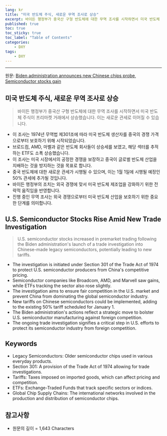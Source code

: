```yaml
---
lang: kr
title: "미국 반도체 주식, 새로운 무역 조사로 상승"
excerpt: 바이든 행정부가 중국산 구형 반도체에 대한 무역 조사를 시작하면서 미국 반도체 주식이 프리마켓 거래에서 상승했습니다. 이는 새로운 관세로 이어질 수 있습니다.
published: true
toc: true
toc_sticky: true
toc_label: "Table of Contents"
categories:
    - DXY
tags:
    - DXY
---
```


---

  원문: [Biden administration announces new Chinese chips probe, Semiconductor stocks gain](https://www.investing.com/news/stock-market-news/biden-administration-announces-new-chinese-chips-probe-semiconductor-stocks-gain-3788081)

## 미국 반도체 주식, 새로운 무역 조사로 상승

> 바이든 행정부가 중국산 구형 반도체에 대한 무역 조사를 시작하면서 미국 반도체 주식이 프리마켓 거래에서 상승했습니다. 이는 새로운 관세로 이어질 수 있습니다.


- 이 조사는 1974년 무역법 제301조에 따라 미국 반도체 생산자를 중국의 경쟁 가격으로부터 보호하기 위해 시작되었습니다.
- 브로드컴, AMD, 마벨과 같은 반도체 회사들이 상승세를 보였고, 해당 섹터를 추적하는 ETF도 소폭 상승했습니다.
- 이 조사는 미국 시장에서의 공정한 경쟁을 보장하고 중국이 글로벌 반도체 산업을 지배하는 것을 방지하는 것을 목표로 합니다.
- 중국 반도체에 대한 새로운 관세가 시행될 수 있으며, 이는 1월 1일에 시행될 예정인 50% 관세에 추가될 것입니다.
- 바이든 행정부의 조치는 외국 경쟁에 맞서 미국 반도체 제조업을 강화하기 위한 전략적 움직임을 반영합니다.
- 진행 중인 무역 조사는 외국 경쟁으로부터 미국 반도체 산업을 보호하기 위한 중요한 단계를 의미합니다.

## U.S. Semiconductor Stocks Rise Amid New Trade Investigation

> U.S. semiconductor stocks increased in premarket trading following the Biden administration's launch of a trade investigation into Chinese-made legacy semiconductors, potentially leading to new tariffs.


- The investigation is initiated under Section 301 of the Trade Act of 1974 to protect U.S. semiconductor producers from China's competitive pricing.
- Semiconductor companies like Broadcom, AMD, and Marvell saw gains, while ETFs tracking the sector also rose slightly.
- The investigation aims to ensure fair competition in the U.S. market and prevent China from dominating the global semiconductor industry.
- New tariffs on Chinese semiconductors could be implemented, adding to the existing 50% tariff scheduled for January 1.
- The Biden administration's actions reflect a strategic move to bolster U.S. semiconductor manufacturing against foreign competition.
- The ongoing trade investigation signifies a critical step in U.S. efforts to protect its semiconductor industry from foreign competition.

## Keywords

- Legacy Semiconductors: Older semiconductor chips used in various everyday products.
- Section 301: A provision of the Trade Act of 1974 allowing for trade investigations.
- Tariffs: Taxes imposed on imported goods, which can affect pricing and competition.
- ETFs: Exchange-Traded Funds that track specific sectors or indices.
- Global Chip Supply Chains: The international networks involved in the production and distribution of semiconductor chips.

## 참고사항

- 원문의 길이 = 1,643 Characters

